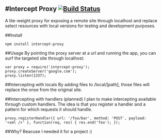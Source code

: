 #Intercept Proxy [![Build Status](https://secure.travis-ci.org/JohanObrink/intercept-proxy.png?branch=master)](http://travis-ci.org/JohanObrink/intercept-proxy)
-
A lite-weight proxy for exposing a remote site through localhost and replace select resources with local versions for testing and development purposes.

##Install

    npm install intercept-proxy

##Usage
By pointing the proxy server at a url and running the app, you can surf the targeted site through localhost:

    var proxy = require('intercept-proxy');
    proxy.createServer('google.com');
    proxy.listen(1337);

##Intercepting with locals
By adding files to /local/[path], those files will replace the onse from the original site.

##Intercepting with handlers (planned)
I plan to make intercepting available through custom handlers. The idea is that you register a handler and a pattern for which requests it should handle.

    proxy.registerHandler({ url: '/foo/bar', method: 'POST', payload: '<xml />' }, function(req, res) { res.end('foo'); });

##Why?
Beacuse I needed it for a project :)